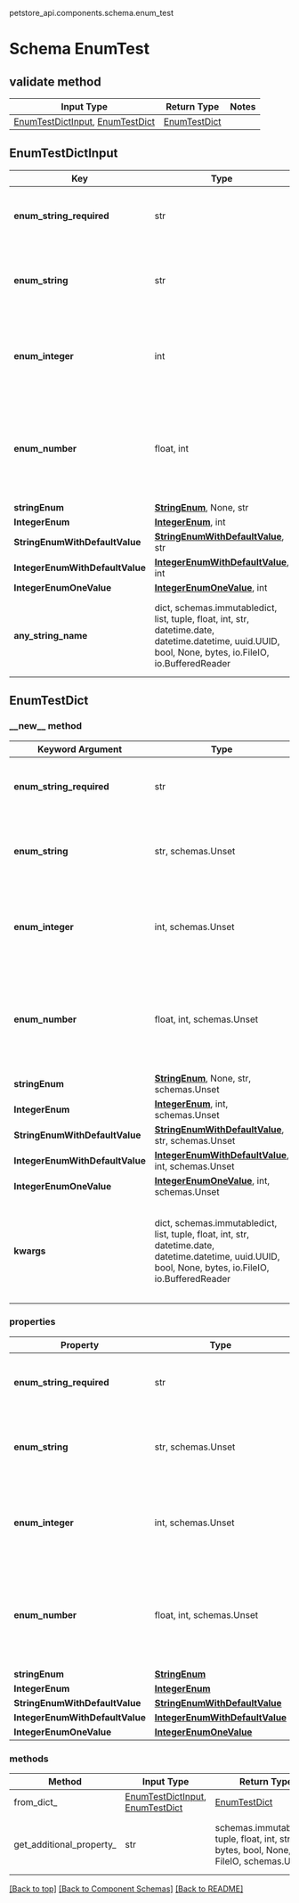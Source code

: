 petstore_api.components.schema.enum_test
# Schema EnumTest

## validate method
Input Type | Return Type | Notes
------------ | ------------- | -------------
[EnumTestDictInput](#enumtestdictinput), [EnumTestDict](#enumtestdict) | [EnumTestDict](#enumtestdict) |

## EnumTestDictInput
Key | Type |  Description | Notes
------------ | ------------- | ------------- | -------------
**enum_string_required** | str |  | must be one of ["UPPER", "lower", ""]
**enum_string** | str |  | [optional] must be one of ["UPPER", "lower", ""]
**enum_integer** | int |  | [optional] must be one of [1, -1] value must be a 32 bit integer
**enum_number** | float, int |  | [optional] must be one of [1.1, -1.2] value must be a 64 bit float
**stringEnum** | [**StringEnum**](string_enum.md), None, str |  | [optional]
**IntegerEnum** | [**IntegerEnum**](integer_enum.md), int |  | [optional]
**StringEnumWithDefaultValue** | [**StringEnumWithDefaultValue**](string_enum_with_default_value.md), str |  | [optional]
**IntegerEnumWithDefaultValue** | [**IntegerEnumWithDefaultValue**](integer_enum_with_default_value.md), int |  | [optional]
**IntegerEnumOneValue** | [**IntegerEnumOneValue**](integer_enum_one_value.md), int |  | [optional]
**any_string_name** | dict, schemas.immutabledict, list, tuple, float, int, str, datetime.date, datetime.datetime, uuid.UUID, bool, None, bytes, io.FileIO, io.BufferedReader | any string name can be used but the value must be the correct type | [optional]

## EnumTestDict
### &lowbar;&lowbar;new&lowbar;&lowbar; method
Keyword Argument | Type | Description | Notes
---------------- | ---- | ----------- | -----
**enum_string_required** | str |  | must be one of ["UPPER", "lower", ""]
**enum_string** | str, schemas.Unset |  | [optional] must be one of ["UPPER", "lower", ""]
**enum_integer** | int, schemas.Unset |  | [optional] must be one of [1, -1] value must be a 32 bit integer
**enum_number** | float, int, schemas.Unset |  | [optional] must be one of [1.1, -1.2] value must be a 64 bit float
**stringEnum** | [**StringEnum**](string_enum.md), None, str, schemas.Unset |  | [optional]
**IntegerEnum** | [**IntegerEnum**](integer_enum.md), int, schemas.Unset |  | [optional]
**StringEnumWithDefaultValue** | [**StringEnumWithDefaultValue**](string_enum_with_default_value.md), str, schemas.Unset |  | [optional]
**IntegerEnumWithDefaultValue** | [**IntegerEnumWithDefaultValue**](integer_enum_with_default_value.md), int, schemas.Unset |  | [optional]
**IntegerEnumOneValue** | [**IntegerEnumOneValue**](integer_enum_one_value.md), int, schemas.Unset |  | [optional]
**kwargs** | dict, schemas.immutabledict, list, tuple, float, int, str, datetime.date, datetime.datetime, uuid.UUID, bool, None, bytes, io.FileIO, io.BufferedReader | schemas.immutabledict, tuple, float, int, str, bytes, bool, None, FileIO, schemas.Unset | any string name can be used but the value must be the correct type | [optional] typed value is accessed with the get_additional_property_ method

### properties
Property | Type | Description | Notes
-------- | ---- | ----------- | -----
**enum_string_required** | str |  | must be one of ["UPPER", "lower", ""]
**enum_string** | str, schemas.Unset |  | [optional] must be one of ["UPPER", "lower", ""]
**enum_integer** | int, schemas.Unset |  | [optional] must be one of [1, -1] value must be a 32 bit integer
**enum_number** | float, int, schemas.Unset |  | [optional] must be one of [1.1, -1.2] value must be a 64 bit float
**stringEnum** | [**StringEnum**](string_enum.md) |  | [optional]
**IntegerEnum** | [**IntegerEnum**](integer_enum.md) |  | [optional]
**StringEnumWithDefaultValue** | [**StringEnumWithDefaultValue**](string_enum_with_default_value.md) |  | [optional]
**IntegerEnumWithDefaultValue** | [**IntegerEnumWithDefaultValue**](integer_enum_with_default_value.md) |  | [optional]
**IntegerEnumOneValue** | [**IntegerEnumOneValue**](integer_enum_one_value.md) |  | [optional]

### methods
Method | Input Type | Return Type | Notes
------ | ---------- | ----------- | ------
from_dict_ | [EnumTestDictInput](#enumtestdictinput), [EnumTestDict](#enumtestdict) | [EnumTestDict](#enumtestdict) | a constructor
get_additional_property_ | str | schemas.immutabledict, tuple, float, int, str, bytes, bool, None, FileIO, schemas.Unset | provides type safety for additional properties

[[Back to top]](#top) [[Back to Component Schemas]](../../../README.md#Component-Schemas) [[Back to README]](../../../README.md)
